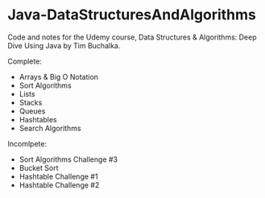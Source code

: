 # Java-DataStructuresAndAlgorithms
Code and notes for the Udemy course, Data Structures &amp; Algorithms: Deep Dive Using Java by Tim Buchalka.

Complete:
- Arrays & Big O Notation
- Sort Algorithms
- Lists
- Stacks
- Queues
- Hashtables
- Search Algorithms

Incomlpete:
- Sort Algorithms Challenge #3
- Bucket Sort
- Hashtable Challenge #1
- Hashtable Challenge #2
